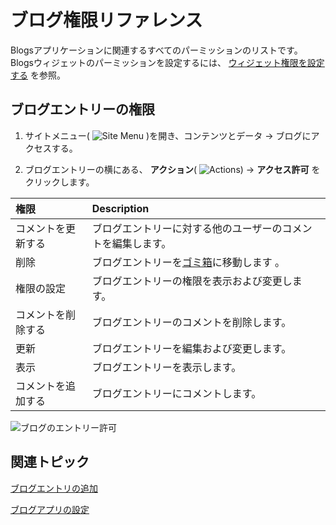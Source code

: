 # ブログ権限リファレンス

Blogsアプリケーションに関連するすべてのパーミッションのリストです。 Blogsウィジェットのパーミッションを設定するには、 [ウィジェット権限を設定する](../../site-building/creating-pages/page-fragments-and-widgets/using-widgets/configuring-widgets/setting-widget-permissions.md) を参照。

## ブログエントリーの権限

1. サイトメニュー( ![Site Menu](../../images/icon-product-menu.png) )を開き、コンテンツとデータ &rarr; ブログにアクセスする。

1. ブログエントリーの横にある、 **アクション**( ![Actions](../../images/icon-actions.png)) &rarr; **アクセス許可** をクリックします。

| 権限        | Description                                                    |
|:--------- |:-------------------------------------------------------------- |
| コメントを更新する | ブログエントリーに対する他のユーザーのコメントを編集します。                                 |
| 削除        | ブログエントリーを[ゴミ箱](../recycle-bin/recycle-bin-overview.md)に移動します 。 |
| 権限の設定     | ブログエントリーの権限を表示および変更します。                                        |
| コメントを削除する | ブログエントリーのコメントを削除します。                                           |
| 更新        | ブログエントリーを編集および変更します。                                           |
| 表示        | ブログエントリーを表示します。                                                |
| コメントを追加する | ブログエントリーにコメントします。                                              |

![ブログのエントリー許可](./blog-permissions-reference/images/01.png)

## 関連トピック

[ブログエントリの追加](./adding-blog-entries.md)

[ブログアプリの設定](./configuring-the-blogs-app.md)

